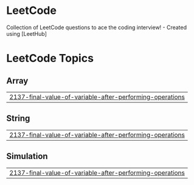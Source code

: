 # LeetCode
Collection of LeetCode questions to ace the coding interview! - Created using [LeetHub]

<!---LeetCode Topics Start-->
# LeetCode Topics
## Array
|  |
| ------- |
| [2137-final-value-of-variable-after-performing-operations](https://github.com/Adnan25z/LeetCode/tree/master/2137-final-value-of-variable-after-performing-operations) |
## String
|  |
| ------- |
| [2137-final-value-of-variable-after-performing-operations](https://github.com/Adnan25z/LeetCode/tree/master/2137-final-value-of-variable-after-performing-operations) |
## Simulation
|  |
| ------- |
| [2137-final-value-of-variable-after-performing-operations](https://github.com/Adnan25z/LeetCode/tree/master/2137-final-value-of-variable-after-performing-operations) |
<!---LeetCode Topics End-->